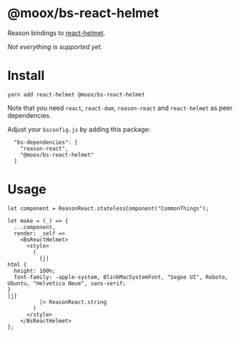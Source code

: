 # @moox/bs-react-helmet

Reason bindings to [react-helmet](https://github.com/nfl/react-helmet).

_Not everything is supported yet._

# Install

```console
yarn add react-helmet @moox/bs-react-helmet
```

Note that you need `react`, `react-dom`, `reason-react` and `react-helmet`
as peer dependencies.

Adjust your `bsconfig.js` by adding this package:

```
  "bs-dependencies": [
    "reason-react",
    "@moox/bs-react-helmet"
  ]
```

# Usage

```reason
let component = ReasonReact.statelessComponent("CommonThings");

let make = (_) => {
  ...component,
  render: _self =>
    <BsReactHelmet>
      <style>
        (
          {j|
html {
  height: 100%;
  font-family: -apple-system, BlinkMacSystemFont, "Segoe UI", Roboto, Ubuntu, "Helvetica Neue", sans-serif;
}
|j}
          |> ReasonReact.string
        )
      </style>
    </BsReactHelmet>
};
```
